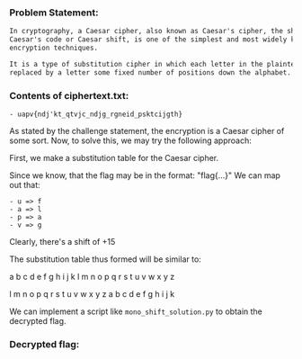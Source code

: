 ### Problem Statement:
```txt
In cryptography, a Caesar cipher, also known as Caesar's cipher, the shift cipher,
Caesar's code or Caesar shift, is one of the simplest and most widely known 
encryption techniques.

It is a type of substitution cipher in which each letter in the plaintext is 
replaced by a letter some fixed number of positions down the alphabet.
```

### Contents of ciphertext.txt:
	- uapv{ndj'kt_qtvjc_ndjg_rgneid_psktcijgth}

As stated by the challenge statement, the encryption is a Caesar cipher of some sort.
Now, to solve this, we may try the following approach:

First, we make a substitution table for the Caesar cipher.

Since we know, that the flag may be in the format: "flag{...}"
We can map out that:

	- u => f
	- a => l
	- p => a
	- v => g

Clearly, there's a shift of +15

The substitution table thus formed will be similar to:



a b c d e f g h i j k l m n o p q r s t u v w x y z 

l m n o p q r s t u v w x y z a b c d e f g h i j k



We can implement a script like `mono_shift_solution.py` to obtain the decrypted flag.

### Decrypted flag: 

